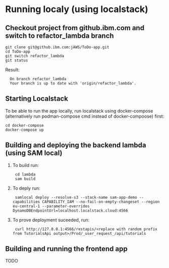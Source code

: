 # Running localy (using localstack)

Checkout project from github.ibm.com and switch to refactor_lambda branch
--------
    git clone git@github.ibm.com:jAWS/ToDo-app.git
    cd ToDo-app
    git switch refactor_lambda
    git status

Result:

      On branch refactor_lambda
      Your branch is up to date with 'origin/refactor_lambda'.

Starting Localstack
--------
To be able to run the app locally, run localstack using docker-compose (alternatively run podman-compose cmd instead of docker-compoose) first:

    cd docker-compose
    docker-compose up


Building and deploying the backend lambda (using SAM local)
--------

1. To build run: 

        cd lambda
        sam build

2. To deply run:

        samlocal deploy --resolve-s3 --stack-name sam-app-demo --capabilities CAPABILITY_IAM --no-fail-on-empty-changeset --region eu-central-1 --parameter-overrides DynamoDBEndpointUrl=localhost.localstack.cloud:4566

3. To prove deployment suceeded, run:

        curl http://127.0.0.1:4566/restapis/<replace with random prefix from TutorialsApi output>/Prod/_user_request_/api/tutorials

Building and running the frontend app
---------

TODO
